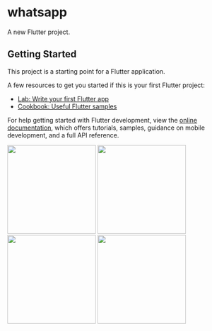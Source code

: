 # whatsapp

A new Flutter project.

## Getting Started

This project is a starting point for a Flutter application.

A few resources to get you started if this is your first Flutter project:

- [Lab: Write your first Flutter app](https://docs.flutter.dev/get-started/codelab)
- [Cookbook: Useful Flutter samples](https://docs.flutter.dev/cookbook)

For help getting started with Flutter development, view the
[online documentation](https://docs.flutter.dev/), which offers tutorials,
samples, guidance on mobile development, and a full API reference.

<img src="https://user-images.githubusercontent.com/123537483/219334568-4871175f-4078-470c-b484-2be0dc5ac42e.png" width="200px">
<img src="https://user-images.githubusercontent.com/123537483/219334529-c9d826db-4c2c-4b97-8174-be5f2a7ac33a.png" width="200px">
<img src="https://user-images.githubusercontent.com/123537483/219334546-dc578a61-2ea8-4bc4-b7b3-bfa21e54ad00.png" width="200px">
<img src="https://user-images.githubusercontent.com/123537483/219336877-057d06ca-946a-4712-a932-f5c042eba2c4.png"  width="200px">


